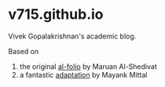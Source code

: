 # v715.github.io

Vivek Gopalakrishnan's academic blog.

Based on 
1. the original [al-folio](https://github.com/alshedivat/al-folio) by Maruan Al-Shedivat
2. a fantastic [adaptation](https://github.com/Mayankm96/Mayankm96.github.io) by Mayank Mittal
